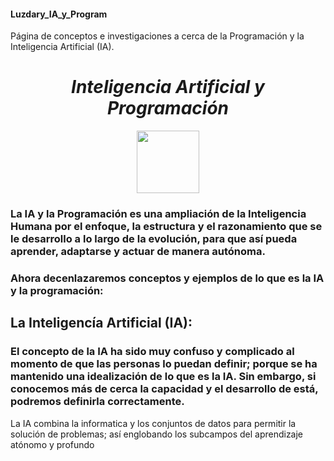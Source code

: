 #### Luzdary_IA_y_Program
Página de conceptos e investigaciones a cerca de la Programación y la Inteligencia Artificial (IA).



*<h1 align="center">Inteligencia Artificial y Programación</h1>*

<p align="center">
<img src="img.webp" height="100">
</p>


### La IA y la Programación es una ampliación de la Inteligencia Humana por el enfoque, la estructura y el razonamiento que se le desarrollo a lo largo de la evolución, para que así pueda aprender, adaptarse y actuar de manera autónoma.  


### Ahora decenlazaremos conceptos y ejemplos de lo que es la IA y la programación:

## La Inteligencía Artificial (IA): 
### El concepto de la IA ha sido muy confuso y complicado al momento de que las personas lo puedan definir; porque se ha mantenido una idealización de lo que es la IA. Sin embargo, si conocemos más de cerca la capacidad y el desarrollo de está, podremos definirla correctamente. 
La IA combina la informatica y los conjuntos de datos para permitir la solución de problemas; así englobando los subcampos del aprendizaje atónomo y profundo 
